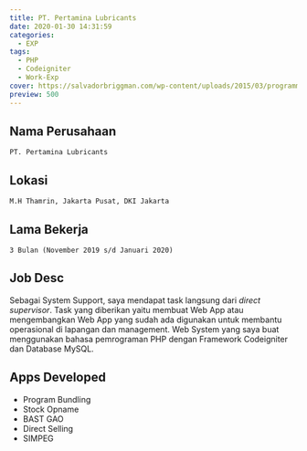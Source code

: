 ```yaml
---
title: PT. Pertamina Lubricants
date: 2020-01-30 14:31:59
categories:
  - EXP
tags:
  - PHP
  - Codeigniter
  - Work-Exp
cover: https://salvadorbriggman.com/wp-content/uploads/2015/03/programming1-1024x546.jpg
preview: 500
---
```


## Nama Perusahaan

`PT. Pertamina Lubricants`

## Lokasi

`M.H Thamrin, Jakarta Pusat, DKI Jakarta`

## Lama Bekerja

`3 Bulan (November 2019 s/d Januari 2020)`

## Job Desc

Sebagai System Support, saya mendapat task langsung dari _direct supervisor_. Task yang diberikan yaitu membuat Web App atau mengembangkan Web App yang sudah ada digunakan untuk membantu operasional di lapangan dan management. Web System yang saya buat menggunakan bahasa pemrograman PHP dengan Framework Codeigniter dan Database MySQL.

## Apps Developed

- Program Bundling
- Stock Opname
- BAST GAO
- Direct Selling
- SIMPEG
